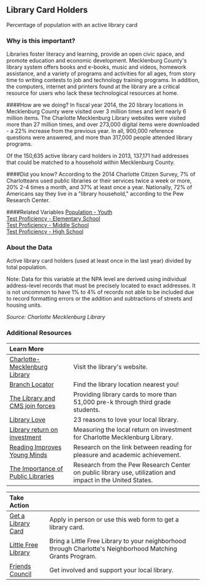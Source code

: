 ## Library Card Holders
Percentage of population with an active library card

### Why is this important?
Libraries foster literacy and learning, provide an open civic space, and promote education and economic development. Mecklenburg County's library system offers books and e-books, music and videos, homework assistance, and a variety of programs and activities for all ages, from story time to writing contests to job and technology training programs. In addition, the computers, internet and printers found at the library are a critical resource for users who lack these technological resources at home.

####How are we doing?
In fiscal year 2014, the 20 library locations in Mecklenburg County were visited over 3 million times and lent nearly 6 million items. The Charlotte Mecklenburg Library websites were visited more than 27 million times, and over 273,000 digital items were downloaded - a 22% increase from the previous year. In all, 900,000 reference questions were answered, and more than 317,000 people attended library programs. 

Of the 150,635 active library card holders in 2013, 137,171 had addresses that could be matched to a household within Mecklenburg County.

####Did you know?
According to the 2014 Charlotte Citizen Survey, 7% of Charlotteans used public libraries or their services twice a week or more, 20% 2-4 times a month, and 37% at least once a year. Nationally, 72% of Americans say they live in a "library household," according to the Pew Research Center. 

####Related Variables
<a href="javascript:void(0)" onclick="model.metricId = 'm12'">Population - Youth</a>  
<a href="javascript:void(0)" onclick="model.metricId = 'm62'">Test Proficiency - Elementary School</a>  
<a href="javascript:void(0)" onclick="model.metricId = 'm63'">Test Proficiency - Middle School</a>  
<a href="javascript:void(0)" onclick="model.metricId = 'm64'">Test Proficiency - High School</a>  

### About the Data 
Active library card holders (used at least once in the last year) divided by total population. 

Note: Data for this variable at the NPA level are derived using individual address-level records that must be precisely located to exact addresses. It is not uncommon to have 1% to 4% of records not able to be included due to record formatting errors or the addition and subtractions of streets and housing units.

_Source: Charlotte Mecklenburg Library_

### Additional Resources
|Learn More |     |
|:- |:- |
|[Charlotte-Mecklenburg Library](http://www.cmlibrary.org/)| Visit the library's website.
|[Branch Locator](http://www.cmlibrary.org/Locations/branchmap.asp) | Find the library location nearest you! 
|[The Library and CMS join forces](http://www.cmlibrary.org/about_us/info.asp?id=78)| Providing library cards to more than 51,000 pre-k through third grade students.
|[Library Love](http://publiclibrariesonline.org/2013/04/community-centered-23-reasons-why-your-library-is-the-most-important-place-in-town/)| 23 reasons to love your local library.
|[Library return on investment](http://ui.uncc.edu/story/measuring-return-investment)| Measuring the local return on investment for Charlotte Mecklenburg Library.
|[Reading Improves Young Minds](http://www.theguardian.com/books/booksblog/2013/sep/16/reading-improves-childrens-brains)| Research on the link between reading for pleasure and academic achievement.
|[The Importance of Public Libraries](http://libraries.pewinternet.org/2013/12/11/libraries-in-communities/)| Research from the Pew Research Center on public library use, utilization and impact in the United States.

|Take Action |     |
|:- |:- |
|[Get a Library Card](http://www.cmlibrary.org/catalog/getcard.asp) |Apply in person or use this web form to get a library card.
|[Little Free Library](http://charmeck.org/city/charlotte/nbs/communityengagement/nmg/pages/lfl.aspx)| Bring a Little Free Library to your neighborhood through Charlotte's Neighborhood Matching Grants Program.
|[Friends Council](http://foundation.cmlibrary.org/content/friends-council)| Get involved and support your local library.
